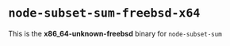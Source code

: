 # `node-subset-sum-freebsd-x64`

This is the **x86_64-unknown-freebsd** binary for `node-subset-sum`
